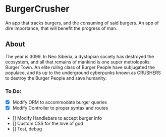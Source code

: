 # BurgerCrusher
An app that tracks burgers, and the consuming of said burgers. An app of dire importance, that will benefit the progress of man.

## About 
The year is 3099.  In Neo Siberia, a dystopian society has destroyed the ecosystem, and all that remains of mankind is one super metrolopolis: Burger Town.  An elite ruling class of Burger People have subjugated the populace, and its up to the underground cyberpunks known as CRUSHERS to destroy the Burger People and save humanity.

### To Do:
- [x] Modify ORM to accommodate burger queries
- [x] Modify Controller to proper syntax and routes
- [] Modify Handlebars to accept burger info
- [] Custom CSS for the love of god
- [] Test, debug